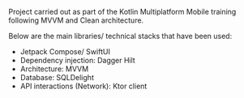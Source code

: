 Project carried out as part of the Kotlin Multiplatform Mobile training following MVVM and Clean architecture.

Below are the main libraries/ technical stacks that have been used:


*  Jetpack Compose/ SwiftUI
*  Dependency injection: Dagger Hilt
*  Architecture: MVVM
*  Database: SQLDelight
*  API interactions (Network): Ktor client


